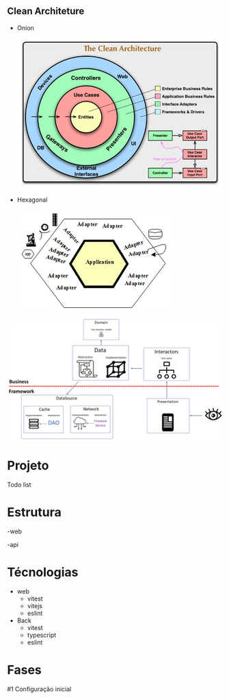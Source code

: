 ## Clean Architeture

- Onion

  ![image info](./DOCUMENTATION/img/clean.jpg)

- Hexagonal

  ![image info](./DOCUMENTATION/img/hexagonal.gif)

![image info](./DOCUMENTATION/img/img.png)

# Projeto

Todo list

# Estrutura

-web

-api

# Técnologias

- web
  - vitest
  - vitejs
  - eslint
- Back
  - vitest
  - typescript
  - eslint

# Fases

#1 Configuração inicial
